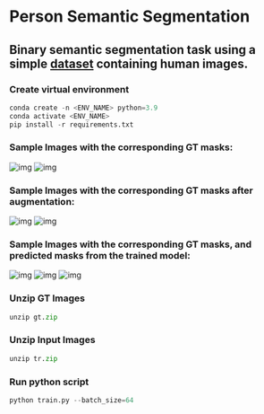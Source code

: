 # Person Semantic Segmentation

## Binary semantic segmentation task using a simple [dataset](https://github.com/VikramShenoy97/Human-Segmentation-Dataset.git) containing human images.

### Create virtual environment
```python
conda create -n <ENV_NAME> python=3.9
conda activate <ENV_NAME>
pip install -r requirements.txt
```

### Sample Images with the corresponding GT masks:
![img](https://user-images.githubusercontent.com/50166164/207236717-57d57034-0710-491a-afb9-5bfbfd16d83f.png)
![img](https://user-images.githubusercontent.com/50166164/207236880-9bcda4fd-9c20-4c85-acbd-a1ef20f29f41.png)

### Sample Images with the corresponding GT masks after augmentation:
![img](https://user-images.githubusercontent.com/50166164/207237025-342b0868-ab4e-481d-8b00-d1125d9e3ccd.png)
![img](https://user-images.githubusercontent.com/50166164/207237142-8cabfdf0-d6b6-4ceb-83dc-a90ccbf7dda2.png)

### Sample Images with the corresponding GT masks, and predicted masks from the trained model:
![img](https://user-images.githubusercontent.com/50166164/207239707-91b9936a-0fb8-44b1-b738-8d09ea09444e.png)
![img](https://user-images.githubusercontent.com/50166164/207239733-128c710b-e9c1-44aa-a3c9-3284ecba2031.png)
![img](https://user-images.githubusercontent.com/50166164/207239774-7be962c3-89a2-48b6-ba43-3fdc0b392bc6.png)

### Unzip GT Images
```python
unzip gt.zip

```
### Unzip Input Images
```python
unzip tr.zip
```

### Run python script
```python
python train.py --batch_size=64
```
